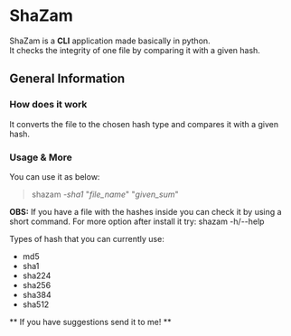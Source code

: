 # ShaZam

ShaZam is a **CLI** application made basically in python. <br>
It checks the integrity of one file by comparing it with a given hash.

## General Information

### How does it work

It converts the file to the chosen hash type and compares it with a given hash.

### Usage & More
You can use it as below:

  > shazam *-sha1* "*file_name*" "*given_sum*"

**OBS:** If you have a file with the hashes inside you can check it by using a short command.
For more option after install it try: shazam -h/--help
  
Types of hash that you can currently use:

* md5
* sha1
* sha224
* sha256
* sha384
* sha512

** If you have suggestions send it to me! **
